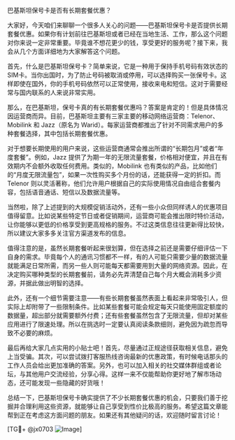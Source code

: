 巴基斯坦保号卡是否有长期套餐优惠？

大家好，今天咱们来聊聊一个很多人关心的问题——巴基斯坦保号卡是否提供长期套餐优惠。如果你有计划前往巴基斯坦或者已经在当地生活、工作，那么这个问题对你来说一定非常重要。毕竟谁不想花更少的钱，享受更好的服务呢？接下来，我会从几个方面详细地为大家解答这个问题。

首先，什么是巴基斯坦保号卡？简单来说，它是一种用于保持手机号码有效状态的SIM卡。当你出国时，为了防止号码被取消或停用，可以选择购买一张保号卡。这样即使在国外，你的手机号码依然可以正常使用，接收来电和短信。这对于需要经常与国内联系的人来说非常实用。

那么，在巴基斯坦，保号卡真的有长期套餐优惠吗？答案是肯定的！但是具体情况因运营商而异。目前，巴基斯坦主要有三家主要的移动网络运营商：Telenor、Mobilink 和 Jazz（原名为 Warid）。每家运营商都推出了针对不同需求用户的多种套餐选择，其中包括长期套餐优惠。

对于想要长期使用的用户来说，这些运营商通常会推出所谓的“长期包月”或者“年度套餐”。例如，Jazz 提供了为期一年的无限流量套餐，价格相对便宜，并且在有效期内不会额外收取任何费用。类似的，Mobilink 也有类似的产品，比如他们的“月度无限流量包”，如果一次性购买多个月份的话，还能获得一定的折扣。而 Telenor 则以灵活著称，他们允许用户根据自己的实际使用情况自由组合套餐内容，包括语音通话、短信以及数据流量等。

当然啦，除了上述提到的大规模促销活动外，还有一些小众但同样诱人的优惠项目值得留意。比如说某些特定节日或者促销期间，运营商可能会推出限时特价活动，让你能够以更低的价格享受到更高规格的服务。不过这类信息往往更新得比较快，所以建议大家多多关注官方渠道发布的信息。

值得注意的是，虽然长期套餐听起来很划算，但在选择之前还是需要仔细评估一下自身的需求。毕竟每个人的通讯习惯都不一样，有的人可能只需要少量的数据流量就能满足日常所需，而另一些人则可能每天都需要用到大量的网络资源。因此，在决定购买哪种类型的长期套餐前，请务必先弄清楚自己每个月大概会消耗多少资源，并据此做出明智的选择。

此外，还有一个细节需要注意——有些长期套餐虽然表面上看起来非常吸引人，但实际上却附带了一些限制条件。比如某些套餐可能会规定每天只能使用固定额度的数据量，超出部分就需要额外付费；还有些套餐虽然包含了无限流量，但却对某些应用进行了限速处理。所以在挑选时一定要认真阅读条款细则，避免因为疏忽而导致不必要的麻烦。

最后再给大家几点实用的小贴士吧！首先，尽量通过正规途径获取相关信息，避免上当受骗。其次，可以尝试拨打客服热线咨询最新的优惠政策，有时候电话那头的工作人员会给出更加准确的答案。另外，也可以加入相关的社交媒体群组或者论坛，与其他用户交流经验，分享心得。这样一来不仅能帮助你更好地了解市场动态，还可能发现一些隐藏的好货哦！

总结一下，巴基斯坦保号卡确实提供了不少长期套餐优惠的机会，只要我们善于挖掘并合理利用这些资源，就能够让自己享受到性价比极高的服务。希望这篇文章能帮到正在考虑这方面问题的朋友。如果还有其他疑问的话，欢迎随时留言讨论！

[TG💪+ @jx0703 ![Image](https://github.com/user-attachments/assets/dbca1d08-cadb-493c-b0ec-ad6f7a83f270)]